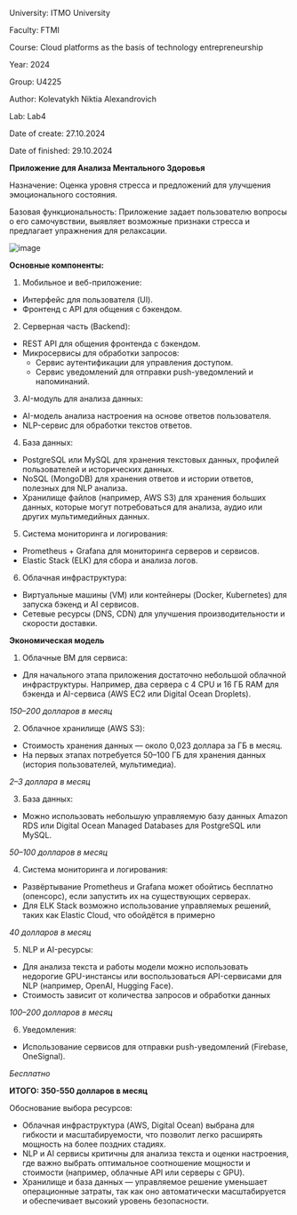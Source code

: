 University: ITMO University

Faculty: FTMI

Course: Cloud platforms as the basis of technology entrepreneurship

Year: 2024

Group: U4225

Author: Kolevatykh Niktia Alexandrovich

Lab: Lab4

Date of create: 27.10.2024

Date of finished: 29.10.2024


**Приложение для Анализа Ментального Здоровья**

Назначение: Оценка уровня стресса и предложений для улучшения эмоционального состояния.

Базовая функциональность: Приложение задает пользователю вопросы о его самочувствии, выявляет возможные признаки стресса и предлагает упражнения для релаксации.

![image](https://github.com/user-attachments/assets/f34a6b0a-8d4a-4ec3-aef2-3df8066312df)


**Основные компоненты:**
1. Мобильное и веб-приложение:
- Интерфейс для пользователя (UI).
- Фронтенд с API для общения с бэкендом.

2. Серверная часть (Backend):
- REST API для общения фронтенда с бэкендом.
- Микросервисы для обработки запросов:
   - Сервис аутентификации для управления доступом.
   - Сервис уведомлений для отправки push-уведомлений и напоминаний.

3. AI-модуль для анализа данных:
- AI-модель анализа настроения на основе ответов пользователя.
- NLP-сервис для обработки текстов ответов.

4. База данных:
- PostgreSQL или MySQL для хранения текстовых данных, профилей пользователей и исторических данных.
- NoSQL (MongoDB) для хранения ответов и истории ответов, полезных для NLP анализа.
- Хранилище файлов (например, AWS S3) для хранения больших данных, которые могут потребоваться для анализа, аудио или других мультимедийных данных.

5. Система мониторинга и логирования:
- Prometheus + Grafana для мониторинга серверов и сервисов.
- Elastic Stack (ELK) для сбора и анализа логов.

6. Облачная инфраструктура:
- Виртуальные машины (VM) или контейнеры (Docker, Kubernetes) для запуска бэкенд и AI сервисов.
- Сетевые ресурсы (DNS, CDN) для улучшения производительности и скорости доставки.


**Экономическая модель**
1. Облачные ВМ для сервиса:
- Для начального этапа приложения достаточно небольшой облачной инфраструктуры. Например, два сервера с 4 CPU и 16 ГБ RAM для бэкенда и AI-сервиса (AWS EC2 или Digital Ocean Droplets).

*150–200 долларов в месяц*

2. Облачное хранилище (AWS S3):
- Стоимость хранения данных — около 0,023 доллара за ГБ в месяц.
- На первых этапах потребуется 50–100 ГБ для хранения данных (история пользователей, мультимедиа).

*2–3 доллара в месяц*

3. База данных:
- Можно использовать небольшую управляемую базу данных Amazon RDS или Digital Ocean Managed Databases для PostgreSQL или MySQL.

*50–100 долларов в месяц*

4. Система мониторинга и логирования:
- Развёртывание Prometheus и Grafana может обойтись бесплатно (опенсорс), если запустить их на существующих серверах.
- Для ELK Stack возможно использование управляемых решений, таких как Elastic Cloud, что обойдётся в примерно

*40 долларов в месяц*

5. NLP и AI-ресурсы:
- Для анализа текста и работы модели можно использовать недорогие GPU-инстансы или воспользоваться API-сервисами для NLP (например, OpenAI, Hugging Face).
- Стоимость зависит от количества запросов и обработки данных

*100–200 долларов в месяц*

6. Уведомления:
- Использование сервисов для отправки push-уведомлений (Firebase, OneSignal).

*Бесплатно*

**ИТОГО: 350-550 долларов в месяц**


Обоснование выбора ресурсов:

- Облачная инфраструктура (AWS, Digital Ocean) выбрана для гибкости и масштабируемости, что позволит легко расширять мощность на более поздних стадиях.
- NLP и AI сервисы критичны для анализа текста и оценки настроения, где важно выбрать оптимальное соотношение мощности и стоимости (например, облачные API или серверы с GPU).
- Хранилище и база данных — управляемое решение уменьшает операционные затраты, так как оно автоматически масштабируется и обеспечивает высокий уровень безопасности.
